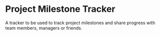 # Project Milestone Tracker

A tracker to be used to track project milestones and share progress with team members, managers or friends.
